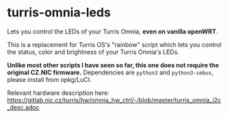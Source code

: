 # turris-omnia-leds
Lets you control the LEDs of your Turris Omnia, **even on vanilla openWRT**.

This is a replacement for Turris OS's "rainbow" script which lets you control the status, color and brightness of your Turris Omnia's LEDs.

**Unlike most other scripts I have seen so far, this one does not require the original CZ.NIC firmware.** Dependencies are ``python3`` and ``python3-smbus``, please install from opkg/LuCI.

Relevant hardware description here: https://gitlab.nic.cz/turris/hw/omnia_hw_ctrl/-/blob/master/turris_omnia_i2c_desc.adoc
